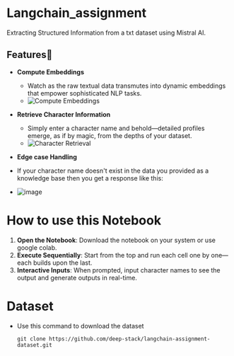 # Langchain_assignment
Extracting Structured Information from a txt dataset using Mistral AI.

## Features🚀
- **Compute Embeddings**
  - Watch as the raw textual data transmutes into dynamic embeddings that empower sophisticated NLP tasks.
  - ![Compute Embeddings](![image](https://github.com/user-attachments/assets/2545b730-d3fd-4d72-b571-2d1c466521c7)
)

- **Retrieve Character Information**
  - Simply enter a character name and behold—detailed profiles emerge, as if by magic, from the depths of your dataset.
  - ![Character Retrieval](![image](https://github.com/user-attachments/assets/4109e8fb-1d82-4e89-8331-7742decfabf5)
)
 
- **Edge case Handling**
- If your character name doesn't exist in the data you provided as a knowledge base then you get a response like this:
- ![image](![image](https://github.com/user-attachments/assets/e2a1790c-d5ea-431a-8aef-d8817f399834)
)

# How to use this Notebook
1. **Open the Notebook**: Download the notebook on your system or use google colab.
2. **Execute Sequentially**: Start from the top and run each cell one by one—each builds upon the last.
3. **Interactive Inputs**: When prompted, input character names to see the output and generate outputs in real-time.

# Dataset 
- Use this command to download the dataset
  ```shell
  git clone https://github.com/deep-stack/langchain-assignment-dataset.git
  ```
